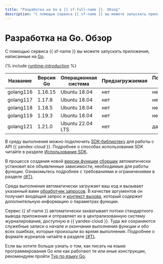 ```yaml
---
title: "Разработка на Go в {{ sf-full-name }}. Обзор"
description: "С помощью сервиса {{ sf-name }} вы можете запускать приложения, написанные на Go. Сервис предоставляет среду выполнения с различными версиями."
---
```


# Разработка на Go. Обзор

С помощью сервиса {{ sf-name }} вы можете запускать приложения, написанные на [Go](https://go.dev/doc/).


{% include [runtime-introduction](../../../_includes/functions/runtime-introduction.md) %}

| Название | Версия Go | Операционная <br>система | Предзагружаемая | Поддерживается сервисом
| ---- | ---- | ---- | ---- | ----
| golang116 | 1.16.15 | Ubuntu 18.04 | нет | нет
| golang117 | 1.17.8 | Ubuntu 18.04 | нет | нет
| golang118 | 1.18.5 | Ubuntu 18.04 | нет | нет
| golang119 | 1.19.3 | Ubuntu 18.04 | нет | нет
| golang121 | 1.21.0 | Ubuntu 22.04 LTS | нет | да



В среду выполнения можно подключить [SDK-библиотеку](https://github.com/yandex-cloud/go-sdk) для работы с API {{ yandex-cloud }}. Подробнее о способах использования SDK читайте в разделе [Использование SDK](sdk.md).


В процессе создания новой [версии функции](../../concepts/function.md#version) [сборщик](../../concepts/builder.md) автоматически установит все объявленные зависимости, необходимые для работы функции. Ознакомьтесь подробнее с требованиями и ограничениями в разделе [{#T}](dependencies.md).

Среда выполнения автоматически загружает ваш код и вызывает указанный вами [обработчик запросов](handler.md). В качестве аргументов он получает входящий запрос и [контекст вызова](context.md), который содержит дополнительную информацию о параметрах функции.

Сервис {{ sf-name }} автоматически захватывает потоки стандартного вывода приложения и отправляет их в централизованную систему журналирования, доступную в {{ yandex-cloud }}. Туда же сохраняются служебные записи о начале и окончании выполнения функции и обо всех ошибках, которые произошли во время выполнения. Подробнее о формате журналов читайте в разделе [{#T}](logging.md).

Если вы хотите больше узнать о том, как писать на языке программирования Go или как работают те или иные конструкции, рекомендуем пройти [Тур по языку Go](https://go.dev/tour/welcome/1).
